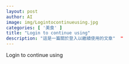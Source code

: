 ```yaml
---
layout: post
author: AI
image: img/Logintocontinueusing.jpg
categories: [ '美食' ]
title: "Login to continue using"  
description: "這是一篇關於登入以繼續使用的文章"  "
---
```

Login to continue using
